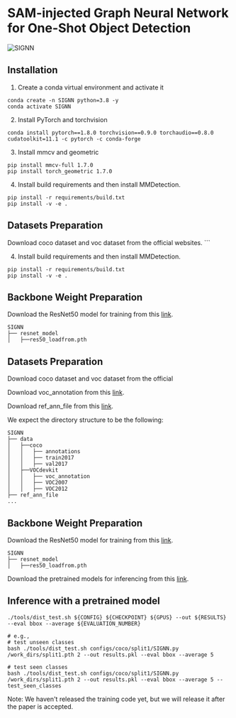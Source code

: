 # SAM-injected Graph Neural Network for One-Shot Object Detection
![SIGNN](images/SIGNN.png)
## Installation

1. Create a conda virtual environment and activate it

```shell
conda create -n SIGNN python=3.8 -y
conda activate SIGNN
```

2. Install PyTorch and torchvision 

```shell
conda install pytorch==1.8.0 torchvision==0.9.0 torchaudio==0.8.0 cudatoolkit=11.1 -c pytorch -c conda-forge
```

3. Install mmcv and geometric

```shell
pip install mmcv-full 1.7.0
pip install torch_geometric 1.7.0
```

4. Install build requirements and then install MMDetection.

```shell
pip install -r requirements/build.txt
pip install -v -e . 
```

## Datasets Preparation

Download coco dataset and voc dataset from the official websites. ```

4. Install build requirements and then install MMDetection.

```shell
pip install -r requirements/build.txt
pip install -v -e . 
```
## Backbone Weight Preparation

Download the ResNet50 model for training from this [link](https://drive.google.com/file/d/1tcRtU-CBu1q00cnnZ6jiF2vvQCzY0a4P/view?usp=sharing).
```
SIGNN
├── resnet_model
│   ├──res50_loadfrom.pth
```

## Datasets Preparation

Download coco dataset and voc dataset from the official

Download voc_annotation from this [link](https://drive.google.com/drive/folders/1czLhPw65ILmiGU8z95qHGkVTi0EdTGiJ?usp=sharing).

Download ref_ann_file from this [link](https://drive.google.com/drive/folders/1GztcOl8ltCVv9YJdhuvFZq15LTwxWJ7M?usp=sharing).

We expect the directory structure to be the following:
```
SIGNN
├── data
│   ├──coco
│   │   ├── annotations
│   │   ├── train2017
│   │   ├── val2017
│   ├──VOCdevkit
│   │   ├── voc_annotation
│   │   ├── VOC2007
│   │   ├── VOC2012
├── ref_ann_file
...
```

## Backbone Weight Preparation

Download the ResNet50 model for training from this [link](https://drive.google.com/file/d/1tcRtU-CBu1q00cnnZ6jiF2vvQCzY0a4P/view?usp=sharing).

```
SIGNN
├── resnet_model
│   ├──res50_loadfrom.pth
```
Download the pretrained models for inferencing from this [link](https://pan.baidu.com/s/1dR7UhPZ9JamQZYDmNVmSAw?pwd=ih5w).

## Inference with a pretrained model
```shell
./tools/dist_test.sh ${CONFIG} ${CHECKPOINT} ${GPUS} --out ${RESULTS} --eval bbox --average ${EVALUATION_NUMBER}

# e.g.,
# test unseen classes
bash ./tools/dist_test.sh configs/coco/split1/SIGNN.py /work_dirs/split1.pth 2 --out results.pkl --eval bbox --average 5

# test seen classes
bash ./tools/dist_test.sh configs/coco/split1/SIGNN.py /work_dirs/split1.pth 2 --out results.pkl --eval bbox --average 5 --test_seen_classes
```

Note: We haven't released the training code yet, but we will release it after the paper is accepted.
